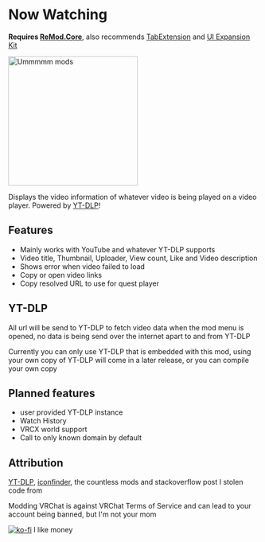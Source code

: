# Now Watching
**Requires [ReMod.Core](https://github.com/RequiDev/ReMod.Core)**,
also recommends [TabExtension](https://github.com/DragonPlayerX/TabExtension) and [UI Expansion Kit](https://github.com/knah/VRCMods)

<img width="260" alt="Ummmmm mods" src="https://user-images.githubusercontent.com/23136826/171428793-7727b6fb-0b4e-4f87-9116-434edd717be1.png">

Displays the video information of whatever video is being played on a video player. Powered by [YT-DLP](https://github.com/yt-dlp/yt-dlp)!

## Features
- Mainly works with YouTube and whatever YT-DLP supports
- Video title, Thumbnail, Uploader, View count, Like and Video description
- Shows error when video failed to load
- Copy or open video links
- Copy resolved URL to use for quest player

## YT-DLP
All url will be send to YT-DLP to fetch video data when the mod menu is opened, no data is being send over the internet apart to and from YT-DLP

Currently you can only use YT-DLP that is embedded with this mod, using your own copy of YT-DLP will come in a later release, or you can compile your own copy

## Planned features
- user provided YT-DLP instance
- Watch History
- VRCX world support
- Call to only known domain by default

## Attribution 
[YT-DLP](https://github.com/yt-dlp/yt-dlp), [iconfinder](iconfinder.com), the countless mods and stackoverflow post I stolen code from

Modding VRChat is against VRChat Terms of Service and can lead to your account being banned, but I'm not your mom

[![ko-fi](https://ko-fi.com/img/githubbutton_sm.svg)](https://ko-fi.com/V7V6D0XQP) I like money

